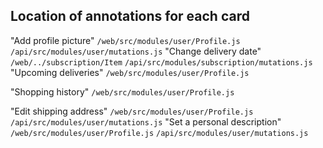 ## Location of annotations for each card
"Add profile picture"
  `/web/src/modules/user/Profile.js`
  `/api/src/modules/user/mutations.js`
"Change delivery date"
  `/web/../subscription/Item`
  `/api/src/modules/subscription/mutations.js`
"Upcoming deliveries"
  `/web/src/modules/user/Profile.js`
  <!-- `/api/src/modules/subscription/mutations.js` -->
"Shopping history"
  `/web/src/modules/user/Profile.js`
  <!-- `/api/src/modules/subscription/mutations.js` -->
"Edit shipping address"
  `/web/src/modules/user/Profile.js`
  `/api/src/modules/user/mutations.js`
"Set a personal description"
  `/web/src/modules/user/Profile.js`
  `/api/src/modules/user/mutations.js`

